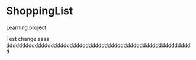 ShoppingList
============

Learning project

Test change
asas
ddddddddddddddddddddddddddddddddddddddddddddddddddddddddddd